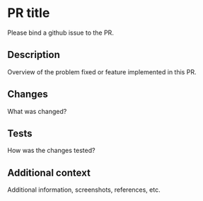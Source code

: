 # PR title

Please bind a github issue to the PR.

## Description

Overview of the problem fixed or feature implemented in this PR.

## Changes

What was changed?

## Tests

How was the changes tested?

## Additional context

Additional information, screenshots, references, etc.
